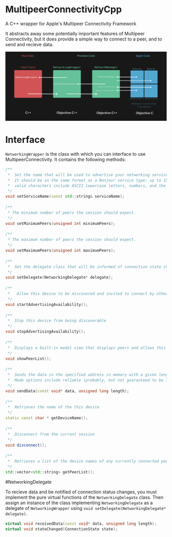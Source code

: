 # MultipeerConnectivityCpp

A C++ wrapper for Apple's Multipeer Connectivity Framework

It abstracts away some potentially important features of Multipeer Connectivity, but it does provide a simple way to connect to a peer, and to send and recieve data.

![Networking Diagram](Images/networkingDiagram.png)

# Interface

`NetworkingWrapper` is the class with which you can interface to use MultipeerConnectivity. It contains the following methods:
    
```C++
/**
 *  Set the name that will be used to advertise your networking service.
 *  It should be in the same format as a Bonjour service type: up to 15 characters long 
 *  valid characters include ASCII lowercase letters, numbers, and the hyphen.
 */
void setServiceName(const std::string& serviceName);
    
/**
 * The minimum number of peers the session should expect.
 */
void setMinimumPeers(unsigned int minimumPeers);
    
/**
 * The maximum number of peers the session should expect.
 */
void setMaximumPeers(unsigned int maximumPeers);

/**
 *  Set the delegate class that will be informed of connection state changes, and will be given the data recieved from the network
 */
void setDelegate(NetworkingDelegate* delegate);
    
/**
 *   Allow this device to be discovered and invited to connect by other devices
 */
void startAdvertisingAvailability();
    
/**
 *  Stop this device from being discoverable
 */
void stopAdvertisingAvailability();
    
/**
 *  Displays a built-in modal view that displays peers and allows this device to invite them to connect
 */
void showPeerList();
    
/**
 *  Sends the data in the specified address in memory with a given length over the network to the connected peers
 *  Mode options include reliable (probably, but not guaranteed to be TCP) and unreliable (probably but not guaranteed to be UDP)
 */
void sendData(const void* data, unsigned long length);
    
/**
 *  Retrieves the name of the this device
 */
static const char * getDeviceName();
    
/**
 *  Disconnect from the current session
 */
void disconnect();
    
/**
 *  Retrieves a list of the device names of any currently connected peers
 */
std::vector<std::string> getPeerList();
```
   
#NetworkingDelegate
    
To recieve data and be notified of connection status changes, you must implement the pure virtual functions of the `NetworkingDelegate` class. Then assign an instance of the class implementing `NetworkingDelegate` as a delegate of `NetworkingWrapper` using `void setDelegate(NetworkingDelegate* delegate)`.


```C++
virtual void receivedData(const void* data, unsigned long length);
virtual void stateChanged(ConnectionState state);
```